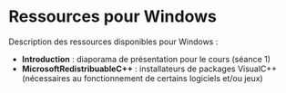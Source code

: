 # Ressources pour Windows

Description des ressources disponibles pour Windows :

+ **Introduction** : diaporama de présentation pour le cours (séance 1)
+ **MicrosoftRedistribuableC++** : installateurs de packages VisualC++ (nécessaires au fonctionnement de certains logiciels et/ou jeux)
